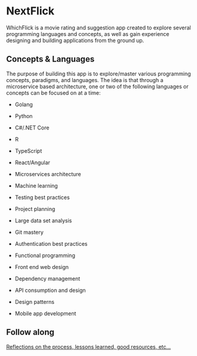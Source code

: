 # NextFlick

WhichFlick is a movie rating and suggestion app created to explore several programming languages and concepts, as well as gain experience designing and building applications from the ground up. 

## Concepts & Languages

The purpose of building this app is to explore/master various programming concepts, paradigms, and languages. The idea is that through a microservice based architecture, one or two of the following languages or concepts can be focused on at a time:

- Golang
- Python
- C#/.NET Core
- R
- TypeScript
- React/Angular

- Microservices architecture
- Machine learning
- Testing best practices
- Project planning
- Large data set analysis
- Git mastery
- Authentication best practices
- Functional programming
- Front end web design
- Dependency management
- API consumption and design
- Design patterns
- Mobile app development
  
## Follow along
[Reflections on the process, lessons learned, good resources, etc...](./reflections.md)
